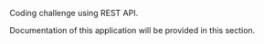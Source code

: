 Coding challenge using REST API.

Documentation of this application will be provided in this section.